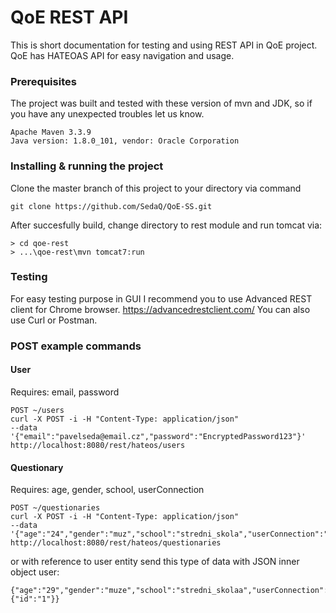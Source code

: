 # QoE REST API

This is short documentation for testing and using REST API in QoE project.
QoE has HATEOAS API for easy navigation and usage.

### Prerequisites

The project was built and tested with these version of mvn and JDK, so if you have any unexpected troubles let us know.

```
Apache Maven 3.3.9
Java version: 1.8.0_101, vendor: Oracle Corporation
```

### Installing & running the project
Clone the master branch of this project to your directory via command

```
git clone https://github.com/SedaQ/QoE-SS.git
```

After succesfully build, change directory to rest module and run tomcat via:

```
> cd qoe-rest
> ...\qoe-rest\mvn tomcat7:run

```

### Testing
For easy testing purpose in GUI I recommend you to use Advanced REST client for Chrome browser. https://advancedrestclient.com/
You can also use Curl or Postman.


### POST example commands
#### User 
Requires: email, password
```
POST ~/users
curl -X POST -i -H "Content-Type: application/json" 
--data '{"email":"pavelseda@email.cz","password":"EncryptedPassword123"}'
http://localhost:8080/rest/hateos/users
```

#### Questionary
Requires: age, gender, school, userConnection
```
POST ~/questionaries
curl -X POST -i -H "Content-Type: application/json" 
--data '{"age":"24","gender":"muz","school":"stredni_skola","userConnection":"mobilni_data"}' http://localhost:8080/rest/hateos/questionaries
```
or with reference to user entity send this type of data with JSON inner object user:
```
{"age":"29","gender":"muze","school":"stredni_skolaa","userConnection":"mobilnieee_data","user":{"id":"1"}}
```



